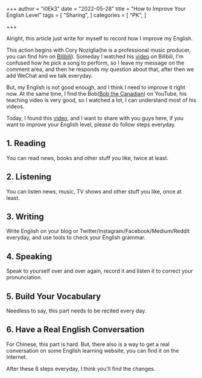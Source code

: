 +++
author = "i0Ek3"
date = "2022-05-28"
title = "How to Improve Your English Level" 
tags = [
    "Sharing",
]
categories = [
    "PK",
]

+++



Alright, this article just write for myself to record how I improve my English.

This action begins with Cory Noziglia(he is a professional music producer, you can find him on [Bilibili](https://space.bilibili.com/1573656090)). Someday I watched his [video](https://www.bilibili.com/video/BV1QB4y1y7iW?spm_id_from=333.999.0.0) on Bilibili, I'm confused how he pick a song to perform, so I leave my message on the comment area, and then he responds my question about that, after then we add WeChat and we talk everyday.

But, my English is not good enough, and I think I need to improve it right now. At the same time, I find the Bob([Bob the Canadian](https://www.youtube.com/c/LearnEnglishwithBobtheCanadian)) on YouTube, his teaching video is very good, so I watched a lot, I can understand most of his videos.

Today, I found this [video](https://www.youtube.com/watch?v=DL8KR97zHVg), and I want to share with you guys here, if you want to improve your English level, please do follow steps everyday.

## 1. Reading

You can read news, books and other stuff you like, twice at least.

## 2. Listening

You can listen news, music, TV shows and other stuff you like, once at least.

## 3. Writing

Write English on your blog or Twitter/Instagram/Facebook/Medium/Reddit everyday, and use tools to check your English grammar.

## 4. Speaking

Speak to yourself over and over again, record it and listen it to correct your pronunciation.

## 5. Build Your Vocabulary

Needless to say, this part needs to be recited every day.

## 6. Have a Real English Conversation

For Chinese, this part is hard. But, there also is a way to get a real conversation on some English learning website, you can find it on the Internet.



After these 6 steps everyday, I think you'll find the changes.
